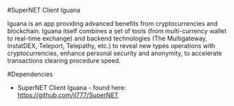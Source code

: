 #SuperNET Client Iguana

Iguana is an app providing advanced benefits from cryptocurrencies and blockchain. Iguana itself combines a set of tools (from multi-currency wallet to real-time exchange) and backend technologies (The Multigateway, InstatDEX, Teleport, Telepathy, etc.) to reveal new types operations with cryptocurrencies, enhance personal security and anonymity, to accelerate transactions clearing procedure speed.

#Dependencies 
* SuperNET Client Iguana - found here: https://github.com/jl777/SuperNET

